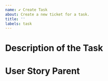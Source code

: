 ```yaml
---
name: ✔️ Create Task
about: Create a new ticket for a task.
title: ''
labels: task
---
```


# Description of the Task

# User Story Parent
